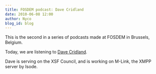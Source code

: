 ```yaml
---
title: FOSDEM podcast: Dave Cridland
date: 2010-06-08 12:00
author: Nyco
blog_id: blog
---
```


This is the second in a series of podcasts made at FOSDEM in Brussels, Belgium.

Today, we are listening to [Dave Cridland](http://blog.xmpp.org/wp-content/uploads/2010/02/Dave_Cridland_low.mp3).

Dave is serving on the XSF Council, and is working on M-Link, the XMPP server by Isode.
